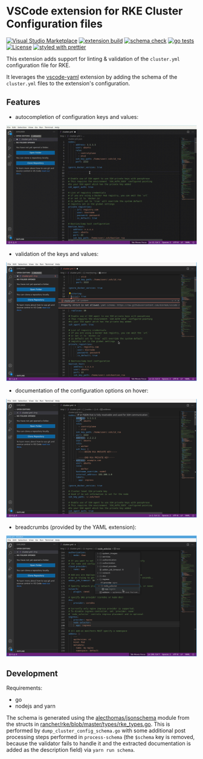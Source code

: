 # VSCode extension for RKE Cluster Configuration files

[![Visual Studio Marketplace](https://img.shields.io/visual-studio-marketplace/v/dancermak.vscode-rke-cluster-config)](https://marketplace.visualstudio.com/items?itemName=dancermak.vscode-rke-cluster-config)
[![extension build](https://img.shields.io/github/workflow/status/dcermak/vscode-rke-cluster-config/extension?label=extension%20build)](https://github.com/dcermak/vscode-rke-cluster-config/actions/workflows/extension.yml)
[![schema check](https://img.shields.io/github/workflow/status/dcermak/vscode-rke-cluster-config/schema?label=schema%20check)](https://github.com/dcermak/vscode-rke-cluster-config/actions/workflows/schema.yml)
[![go tests](https://img.shields.io/github/workflow/status/dcermak/vscode-rke-cluster-config/go?label=go%20test)](https://github.com/dcermak/vscode-rke-cluster-config/actions/workflows/go.yml)
[![License](https://img.shields.io/badge/license-MIT-brightgreen.svg)](https://github.com/dcermak/vscode-rke-cluster-config/blob/main/LICENSE)
[![styled with prettier](https://img.shields.io/badge/styled_with-prettier-ff69b4.svg)](https://github.com/prettier/prettier)

This extension adds support for linting & validation of the `cluster.yml`
configuration file for RKE.

It leverages the
[vscode-yaml](https://marketplace.visualstudio.com/items?itemName=redhat.vscode-yaml)
extension by adding the schema of the `cluster.yml` files to the extension's
configuration.


## Features

- autocompletion of configuration keys and values:

![autocomplete](media/autocomplete.gif)

- validation of the keys and values:

![linting_error](media/linting_error.png)

- documentation of the configuration options on hover:

![doc_on_hover](media/doc_on_hover.png)

- breadcrumbs (provided by the YAML extension):

![breadcrumbs](media/breadcrumbs.png)


## Development

Requirements:

- go
- nodejs and yarn


The schema is generated using the
[alecthomas/jsonschema](https://github.com/alecthomas/jsonschema) module from
the structs in
[rancher/rke/blob/master/types/rke_types.go](https://github.com/rancher/rke/blob/master/types/rke_types.go). This
is performed by `dump_cluster_config_schema.go` with some additional post
processing steps performed in `process-schema` (the `$schema` key is removed,
because the validator fails to handle it and the extracted documentation is
added as the description field) via `yarn run schema`.
